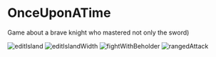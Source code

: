 # OnceUponATime
Game about a brave knight who mastered not only the sword) 

![editIsland](https://github.com/koloboksp/OnceUponATime/assets/11195118/01251370-1204-433c-8cde-8a97fa9c532b)
![editIslandWidth](https://github.com/koloboksp/OnceUponATime/assets/11195118/81e725a2-4215-4f0a-94e2-e63defc4ca77)
![fightWithBeholder](https://github.com/koloboksp/OnceUponATime/assets/11195118/e30480ca-afc5-47c9-8b71-d8151feff77f)
![rangedAttack](https://github.com/koloboksp/OnceUponATime/assets/11195118/1c4eae9a-89e5-4cdb-90c1-f40b27d3e794)
